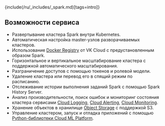{include(/ru/_includes/_spark.md)[tags=intro]}

## Возможности сервиса

- Развертывание кластера Spark внутри Kubernetes.
- Автоматическая настройка master-узлов разворачиваемых кластеров.
- Использование [Docker Registry](/ru/kubernetes/k8s/instructions/addons/advanced-installation/install-advanced-registry) от VK Cloud с предустановленным образом Spark.
- Горизонтальное и вертикальное масштабирование кластера с поддержкой автоматического масштабирования.
- Разграничение доступов с помощью токенов и ролевой модели.
- Удаление кластера или перевод его в спящий режим по расписанию.
- Отслеживание истории выполнения заданий Spark с помощью Spark History Server.
- Анализ производительности, поиск ошибок и мониторинг состояния кластера сервисами [Cloud Logging](/ru/monitoring-services/logging), [Cloud Alerting](/ru/monitoring-services/alerting), [Cloud Monitoring](/ru/monitoring-services/monitoring).
- Хранение объектов в хранилище [Object Storage](/ru/storage/s3) с поддержкой S3.
- Управление кластером, запуск и отладка приложений с помощью [Python-библиотеки Cloud ML Platform](/ru/ml/spark-to-k8s/ml-platform-library).
